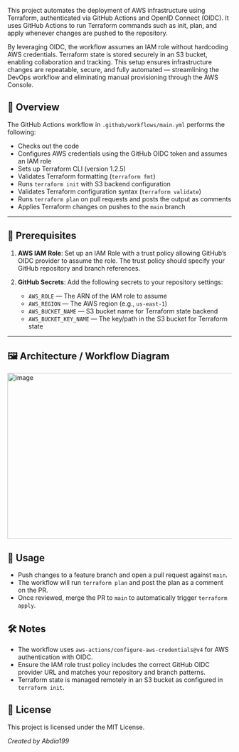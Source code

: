 
This project automates the deployment of AWS infrastructure using Terraform, authenticated via GitHub Actions and OpenID Connect (OIDC). It uses GitHub Actions to run Terraform commands such as init, plan, and apply whenever changes are pushed to the repository.

By leveraging OIDC, the workflow assumes an IAM role without hardcoding AWS credentials. Terraform state is stored securely in an S3 bucket, enabling collaboration and tracking. This setup ensures infrastructure changes are repeatable, secure, and fully automated — streamlining the DevOps workflow and eliminating manual provisioning through the AWS Console.

## 🧭 Overview

The GitHub Actions workflow in `.github/workflows/main.yml` performs the following:

- Checks out the code
- Configures AWS credentials using the GitHub OIDC token and assumes an IAM role
- Sets up Terraform CLI (version 1.2.5)
- Validates Terraform formatting (`terraform fmt`)
- Runs `terraform init` with S3 backend configuration
- Validates Terraform configuration syntax (`terraform validate`)
- Runs `terraform plan` on pull requests and posts the output as comments
- Applies Terraform changes on pushes to the `main` branch

---

## 📌 Prerequisites

1. **AWS IAM Role**: Set up an IAM Role with a trust policy allowing GitHub’s OIDC provider to assume the role. The trust policy should specify your GitHub repository and branch references.

2. **GitHub Secrets**: Add the following secrets to your repository settings:
   - `AWS_ROLE` — The ARN of the IAM role to assume
   - `AWS_REGION` — The AWS region (e.g., `us-east-1`)
   - `AWS_BUCKET_NAME` — S3 bucket name for Terraform state backend
   - `AWS_BUCKET_KEY_NAME` — The key/path in the S3 bucket for Terraform state

---

## 🖼️ Architecture / Workflow Diagram

<!-- Paste your architecture or GitHub Actions workflow diagram here -->
<img width="851" height="372" alt="image" src="https://github.com/user-attachments/assets/75cd666d-642d-4cd7-8684-141cbcd4f839" />





## 🚀 Usage

- Push changes to a feature branch and open a pull request against `main`.
- The workflow will run `terraform plan` and post the plan as a comment on the PR.
- Once reviewed, merge the PR to `main` to automatically trigger `terraform apply`.



## 🛠️ Notes

- The workflow uses `aws-actions/configure-aws-credentials@v4` for AWS authentication with OIDC.
- Ensure the IAM role trust policy includes the correct GitHub OIDC provider URL and matches your repository and branch patterns.
- Terraform state is managed remotely in an S3 bucket as configured in `terraform init`.



## 📄 License

This project is licensed under the MIT License.



*Created by Abdia199*
